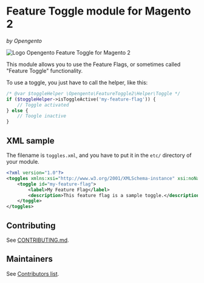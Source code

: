 # Feature Toggle module for Magento 2

_by Opengento_

![Logo Opengento Feature Toggle for Magento 2](https://opengento.github.io/feature-toggle2/logo.png)

This module allows you to use the Feature Flags, or sometimes called "Feature Toggle" functionality.

To use a toggle, you just have to call the helper, like this:

```php
/* @var $toggleHelper \Opengento\FeatureToggle2\Helper\Toggle */
if ($toggleHelper->isToggleActive('my-feature-flag')) {
    // Toggle activated
} else {
    // Toogle inactive
}
```

## XML sample

The filename is `toggles.xml`, and you have to put it in the `etc/` directory of your module.

```xml
<?xml version="1.0"?>
<toggles xmlns:xsi="http://www.w3.org/2001/XMLSchema-instance" xsi:noNamespaceSchemaLocation="urn:magento:module:Opengento_FeatureToggle2:etc/toggles.xsd">
    <toggle id="my-feature-flag">
        <label>My Feature Flag</label>
        <description>This feature flag is a sample toggle.</description>
    </toggle>
</toggles>
```

## Contributing

See [CONTRIBUTING.md](https://github.com/opengento/feature-toggle2/blob/master/CONTRIBUTING.md).

## Maintainers

See [Contributors list](https://github.com/opengento/feature-toggle2/graphs/contributors).

